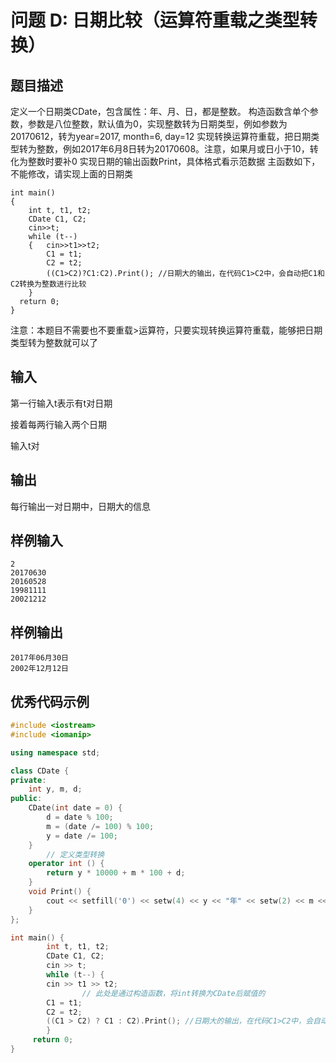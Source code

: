 # 问题 D: 日期比较（运算符重载之类型转换）

## 题目描述

定义一个日期类CDate，包含属性：年、月、日，都是整数。
构造函数含单个参数，参数是八位整数，默认值为0，实现整数转为日期类型，例如参数为20170612，转为year=2017, month=6, day=12
实现转换运算符重载，把日期类型转为整数，例如2017年6月8日转为20170608。注意，如果月或日小于10，转化为整数时要补0
实现日期的输出函数Print，具体格式看示范数据
主函数如下，不能修改，请实现上面的日期类
```
int main()
{
	int t, t1, t2;
	CDate C1, C2;
	cin>>t;
	while (t--)
	{	cin>>t1>>t2;
		C1 = t1;
		C2 = t2;
		((C1>C2)?C1:C2).Print(); //日期大的输出，在代码C1>C2中，会自动把C1和C2转换为整数进行比较
	}
  return 0;
}
```
注意：本题目不需要也不要重载>运算符，只要实现转换运算符重载，能够把日期类型转为整数就可以了

## 输入

第一行输入t表示有t对日期

接着每两行输入两个日期

输入t对

## 输出

每行输出一对日期中，日期大的信息

## 样例输入
```
2
20170630
20160528
19981111
20021212
```

## 样例输出
```
2017年06月30日
2002年12月12日
```

## 优秀代码示例
```C++
#include <iostream>
#include <iomanip>

using namespace std;

class CDate {
private:
    int y, m, d;
public:
    CDate(int date = 0) {
        d = date % 100;
        m = (date /= 100) % 100;
        y = date /= 100;
    }
		// 定义类型转换
    operator int () {
        return y * 10000 + m * 100 + d;
    }
    void Print() {
        cout << setfill('0') << setw(4) << y << "年" << setw(2) << m << "月" << setw(2) << d << "日" << endl;
    }
};

int main() {
		int t, t1, t2;
		CDate C1, C2;
		cin >> t;
		while (t--) {
        cin >> t1 >> t2;
				// 此处是通过构造函数，将int转换为CDate后赋值的
        C1 = t1;
        C2 = t2;
        ((C1 > C2) ? C1 : C2).Print(); //日期大的输出，在代码C1>C2中，会自动把C1和C2转换为整数进行比较
		}
 	 return 0;
}

```
